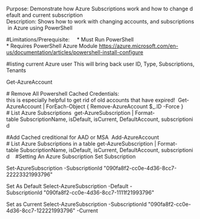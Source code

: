 Purpose: Demonstrate how Azure Subscriptions work and how to change default and current subscription 
Description: Shows how to work with changing accounts, and subscriptions in Azure using PowerShell 

#Limitations/Prerequisite:  
 
* Must Run PowerShell
* Requires PowerShell Azure Module https://azure.microsoft.com/en-us/documentation/articles/powershell-install-configure 

#listing current Azure user
This will bring back user ID, Type, Subscriptions, Tenants

Get-AzureAccount

# Remove All Powershell Cached Credentials:  
this is especially helpful to get rid of old accounts that have expired! 
Get-AzureAccount | ForEach-Object { Remove-AzureAccount $_.ID -Force }  
 
# List Azure Subscriptions 
get-AzureSubscription | Format-table SubscriptionName, isDefault, isCurrent, DefaultAccount, subscriptionid 

#Add Cached creditional for AAD or MSA 
Add-AzureAccount   
 
# List Azure Subscriptions in a table
get-AzureSubscription | Format-table SubscriptionName, isDefault, isCurrent, DefaultAccount, subscriptionid 
 
#Setting An Azure Subscription
Set Subscription 

Set-AzureSubscription -SubscriptionId "090fa8f2-cc0e-4d36-8cc7-22223321993796"               

Set As Default 
Select-AzureSubscription -Default -SubscriptionId "090fa8f2-cc0e-4d36-8cc7-1111f21993796"   

Set as Current 
Select-AzureSubscription -SubscriptionId "090fa8f2-cc0e-4d36-8cc7-122221993796" -Current  

 
